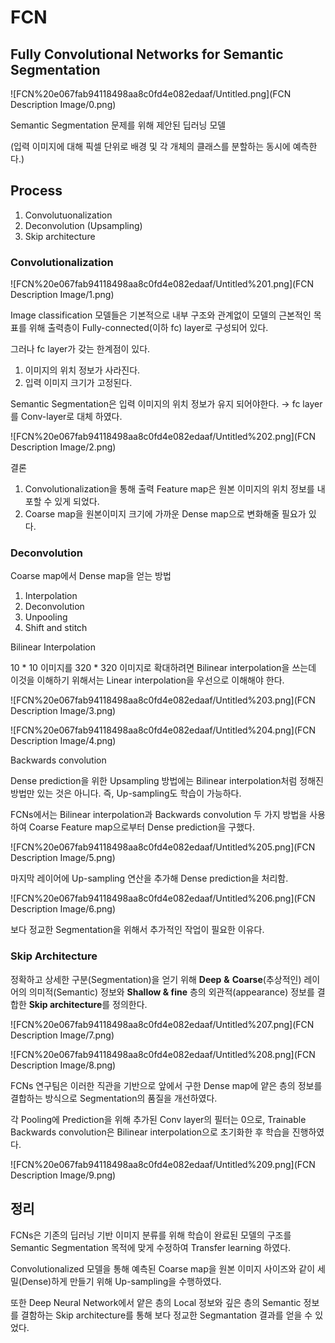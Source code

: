 # FCN

## Fully Convolutional Networks for Semantic Segmentation

![FCN%20e067fab94118498aa8c0fd4e082edaaf/Untitled.png](FCN Description Image/0.png)

Semantic Segmentation 문제를 위해 제안된 딥러닝 모델

(입력 이미지에 대해 픽셀 단위로 배경 및 각 개체의 클래스를 분할하는 동시에 예측한다.)

## Process

1. Convolutuonalization
2. Deconvolution (Upsampling)
3. Skip architecture

### Convolutionalization

![FCN%20e067fab94118498aa8c0fd4e082edaaf/Untitled%201.png](FCN Description Image/1.png)

Image classification 모델들은 기본적으로 내부 구조와 관계없이 모델의 근본적인 목표를 위해 출력층이 Fully-connected(이하 fc) layer로 구성되어 있다.

그러나 fc layer가 갖는 한계점이 있다.

1. 이미지의 위치 정보가 사라진다.
2. 입력 이미지 크기가 고정된다.

Semantic Segmentation은 입력 이미지의 위치 정보가 유지 되어야한다.
→ fc layer를 Conv-layer로 대체 하였다.

![FCN%20e067fab94118498aa8c0fd4e082edaaf/Untitled%202.png](FCN Description Image/2.png)

결론 

1. Convolutionalization을 통해 출력 Feature map은 원본 이미지의 위치 정보를 내포할 수 있게 되었다.
2. Coarse map을 원본이미지 크기에 가까운 Dense map으로 변화해줄 필요가 있다.

### Deconvolution

Coarse map에서 Dense map을 얻는 방법

1. Interpolation
2. Deconvolution
3. Unpooling
4. Shift and stitch

Bilinear Interpolation

10 * 10 이미지를 320 * 320 이미지로 확대하려면 Bilinear interpolation을 쓰는데 이것을 이해하기 위해서는 Linear interpolation을 우선으로 이해해야 한다.

![FCN%20e067fab94118498aa8c0fd4e082edaaf/Untitled%203.png](FCN Description Image/3.png)

![FCN%20e067fab94118498aa8c0fd4e082edaaf/Untitled%204.png](FCN Description Image/4.png)

Backwards convolution

Dense prediction을 위한 Upsampling 방법에는 Bilinear interpolation처럼 정해진 방법만 있는 것은 아니다. 즉, Up-sampling도 학습이 가능하다.

FCNs에서는 Bilinear interpolation과 Backwards convolution 두 가지 방법을 사용하여 Coarse Feature map으로부터 Dense prediction을 구했다.

![FCN%20e067fab94118498aa8c0fd4e082edaaf/Untitled%205.png](FCN Description Image/5.png)

마지막 레이어에 Up-sampling 연산을 추가해 Dense prediction을 처리함.

![FCN%20e067fab94118498aa8c0fd4e082edaaf/Untitled%206.png](FCN Description Image/6.png)

보다 정교한 Segmentation을 위해서 추가적인 작업이 필요한 이유다.

### Skip Architecture

정확하고 상세한 구분(Segmentation)을 얻기 위해 **Deep** **&** **Coarse**(추상적인) 레이어의 의미적(Semantic) 정보와 **Shallow & fine** 층의 외관적(appearance) 정보를 결합한 **Skip architecture**를 정의한다.

![FCN%20e067fab94118498aa8c0fd4e082edaaf/Untitled%207.png](FCN Description Image/7.png)

![FCN%20e067fab94118498aa8c0fd4e082edaaf/Untitled%208.png](FCN Description Image/8.png)

FCNs 연구팀은 이러한 직관을 기반으로 앞에서 구한 Dense map에 얕은 층의 정보를 결합하는 방식으로 Segmentation의 품질을 개선하였다.

각 Pooling에 Prediction을 위해 추가된 Conv layer의 필터는 0으로, Trainable Backwards convolution은 Bilinear interpolation으로 초기화한 후 학습을 진행하였다.

![FCN%20e067fab94118498aa8c0fd4e082edaaf/Untitled%209.png](FCN Description Image/9.png)

## 정리

FCNs은 기존의 딥러닝 기반 이미지 분류를 위해 학습이 완료된 모델의 구조를 Semantic Segmentation 목적에 맞게 수정하여 Transfer learning 하였다.

Convolutionalized 모델을 통해 예측된 Coarse map을 원본 이미지 사이즈와 같이 세밀(Dense)하게 만들기 위해 Up-sampling을 수행하였다.

또한 Deep Neural Network에서 얕은 층의 Local 정보와 깊은 층의 Semantic 정보를 결함하는 Skip architecture를 통해 보다 정교한 Segmantation 결과를 얻을 수 있었다.